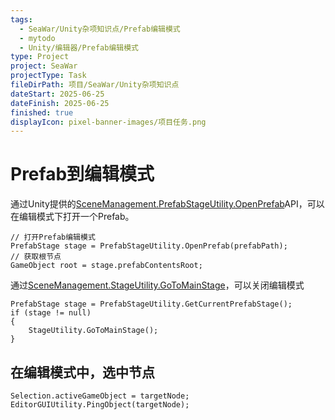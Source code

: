 ```yaml
---
tags:
  - SeaWar/Unity杂项知识点/Prefab编辑模式
  - mytodo
  - Unity/编辑器/Prefab编辑模式
type: Project
project: SeaWar
projectType: Task
fileDirPath: 项目/SeaWar/Unity杂项知识点
dateStart: 2025-06-25
dateFinish: 2025-06-25
finished: true
displayIcon: pixel-banner-images/项目任务.png
---
```

# Prefab到编辑模式
通过Unity提供的[SceneManagement.PrefabStageUtility.OpenPrefab](https://docs.unity3d.com/6000.0/Documentation/ScriptReference/SceneManagement.PrefabStageUtility.OpenPrefab.html)API，可以在编辑模式下打开一个Prefab。
```CSharp
// 打开Prefab编辑模式  
PrefabStage stage = PrefabStageUtility.OpenPrefab(prefabPath);  
// 获取根节点  
GameObject root = stage.prefabContentsRoot;
```
通过[SceneManagement.StageUtility.GoToMainStage](https://docs.unity3d.com/ScriptReference/SceneManagement.StageUtility.GoToMainStage.html)，可以关闭编辑模式
```CSharp
PrefabStage stage = PrefabStageUtility.GetCurrentPrefabStage();  
if (stage != null)  
{  
    StageUtility.GoToMainStage();  
}
```
## 在编辑模式中，选中节点
```CSharp
Selection.activeGameObject = targetNode;  
EditorGUIUtility.PingObject(targetNode);
```

